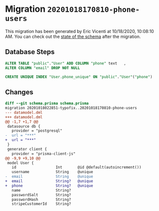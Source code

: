 # Migration `20201018170810-phone-users`

This migration has been generated by Eric Vicenti at 10/18/2020, 10:08:10 AM.
You can check out the [state of the schema](./schema.prisma) after the migration.

## Database Steps

```sql
ALTER TABLE "public"."User" ADD COLUMN "phone" text   ,
ALTER COLUMN "email" DROP NOT NULL

CREATE UNIQUE INDEX "User.phone_unique" ON "public"."User"("phone")
```

## Changes

```diff
diff --git schema.prisma schema.prisma
migration 20201018022851-typofix..20201018170810-phone-users
--- datamodel.dml
+++ datamodel.dml
@@ -1,7 +1,7 @@
 datasource db {
   provider = "postgresql"
-  url = "***"
+  url = "***"
 }
 generator client {
   provider = "prisma-client-js"
@@ -9,9 +9,10 @@
 model User {
   id                  Int       @id @default(autoincrement())
   username            String    @unique
-  email               String    @unique
+  email               String?   @unique
+  phone               String?   @unique
   name                String?
   passwordSalt        String?
   passwordHash        String?
   stripeCustomerId    String?
```


